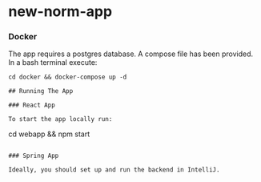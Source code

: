 # new-norm-app

### Docker

The app requires a postgres database. A compose file has been provided. In a bash terminal execute:

```
cd docker && docker-compose up -d 

## Running The App

### React App

To start the app locally run:

```
cd webapp && npm start
```

### Spring App

Ideally, you should set up and run the backend in IntelliJ.